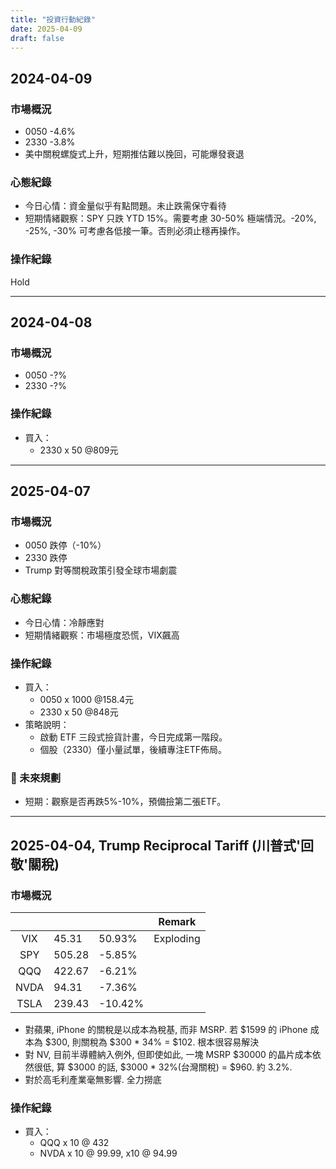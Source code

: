 ```yaml
---
title: "投資行動紀錄"
date: 2025-04-09
draft: false
---
```


## 2024-04-09

### 市場概況

- 0050 -4.6%
- 2330 -3.8%
- 美中關稅螺旋式上升，短期推估難以挽回，可能爆發衰退

### 心態紀錄

- 今日心情：資金量似乎有點問題。未止跌需保守看待
- 短期情緒觀察：SPY 只跌 YTD 15%。需要考慮 30-50% 極端情況。-20%, -25%, -30% 可考慮各低接一筆。否則必須止穩再操作。

### 操作紀錄

Hold

---

## 2024-04-08

### 市場概況

- 0050 -?%
- 2330 -?%

### 操作紀錄
- 買入：
  - 2330 x 50 @809元

---

## 2025-04-07

### 市場概況

- 0050 跌停（-10%）
- 2330 跌停
- Trump 對等關稅政策引發全球市場劇震

### 心態紀錄

- 今日心情：冷靜應對
- 短期情緒觀察：市場極度恐慌，VIX飆高

### 操作紀錄

- 買入：
  - 0050 x 1000 @158.4元
  - 2330 x 50 @848元
- 策略說明：
  - 啟動 ETF 三段式撿貨計畫，今日完成第一階段。
  - 個股（2330）僅小量試單，後續專注ETF佈局。

### 🎯 未來規劃

- 短期：觀察是否再跌5%-10%，預備撿第二張ETF。

---

## 2025-04-04, Trump Reciprocal Tariff (川普式'回敬'關稅)

### 市場概況

|      |        |         | Remark    |
|:----:| ------ | ------- | --------- |
| VIX  | 45.31  | 50.93%  | Exploding |
| SPY  | 505.28 | -5.85%  |           |
| QQQ  | 422.67 | -6.21%  |           |
| NVDA | 94.31  | -7.36%  |           |
| TSLA | 239.43 | -10.42% |           |

- 對蘋果, iPhone 的關稅是以成本為稅基, 而非 MSRP. 若 $1599 的 iPhone 成本為 $300, 則關稅為 $300 * 34% = $102. 根本很容易解決
- 對 NV, 目前半導體納入例外, 但即使如此, 一塊 MSRP $30000 的晶片成本依然很低, 算 $3000 的話, $3000 * 32%(台灣關稅) = $960. 約 3.2%.
- 對於高毛利產業毫無影響. 全力撈底

### 操作紀錄

- 買入：
  - QQQ x 10 @ 432
  - NVDA x 10 @ 99.99, x10 @ 94.99










